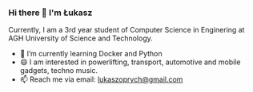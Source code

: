 ### Hi there 👋 I'm Łukasz

Currently, I am a 3rd year student of Computer Science in Enginering at AGH University of Science and Technology.

- 🌱 I’m currently learning Docker and Python
- 😄 I am interested in powerlifting, transport, automotive and mobile gadgets, techno music.
- 📫 Reach me via email: lukaszoprych@gmail.com



